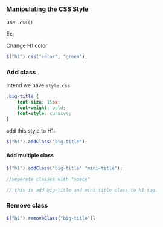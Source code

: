 
### Manipulating the CSS Style

use `.css()`

Ex: 

Change H1 color
```js
$("h1").css("color", "green");
```

### Add class

Intend we have `style.css`
```css
.big-title {
	font-size: 15px;
	font-weight: bold;
	font-style: cursive;
}
```

add this style to H1:

```js
$("h1").addClass("big-title");
```

#### Add multiple class

```js
$("h1").addClass("big-title" "mini-title");

//seperate classes with "space"

// this is add big-title and mini title class to h1 tag.

```

### Remove class

```js
$("h1").removeClass("big-title")l
```